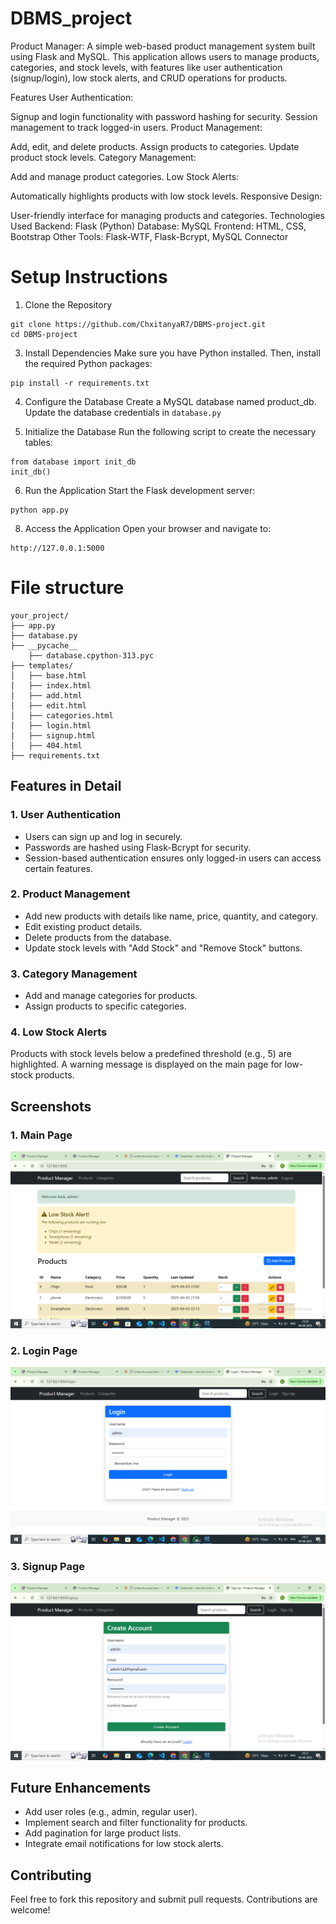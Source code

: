 # DBMS_project

Product Manager:
A simple web-based product management system built using Flask and MySQL. This application allows users to manage products, categories, and stock levels, with features like user authentication (signup/login), low stock alerts, and CRUD operations for products.

Features
User Authentication:

Signup and login functionality with password hashing for security.
Session management to track logged-in users.
Product Management:

Add, edit, and delete products.
Assign products to categories.
Update product stock levels.
Category Management:

Add and manage product categories.
Low Stock Alerts:

Automatically highlights products with low stock levels.
Responsive Design:

User-friendly interface for managing products and categories.
Technologies Used
Backend: Flask (Python)
Database: MySQL
Frontend: HTML, CSS, Bootstrap
Other Tools: Flask-WTF, Flask-Bcrypt, MySQL Connector

# Setup Instructions
1. Clone the Repository
```
git clone https://github.com/ChxitanyaR7/DBMS-project.git
cd DBMS-project
```

3. Install Dependencies
Make sure you have Python installed. Then, install the required Python packages:
```
pip install -r requirements.txt
```

4. Configure the Database
Create a MySQL database named product_db.
Update the database credentials in ```database.py```

5. Initialize the Database
Run the following script to create the necessary tables:
```
from database import init_db
init_db()
```

6. Run the Application
Start the Flask development server:
 ```
python app.py
```

8. Access the Application
Open your browser and navigate to:
 ```
http://127.0.0.1:5000
```

# File structure
```
your_project/
├── app.py
├── database.py
├── __pycache__
    ├── database.cpython-313.pyc
├── templates/
│   ├── base.html
│   ├── index.html
│   ├── add.html
│   ├── edit.html
│   ├── categories.html
│   ├── login.html
│   ├── signup.html
│   ├── 404.html
├── requirements.txt
```

## Features in Detail

### 1. User Authentication
- Users can sign up and log in securely.
- Passwords are hashed using Flask-Bcrypt for security.
- Session-based authentication ensures only logged-in users can access certain features.

### 2. Product Management
- Add new products with details like name, price, quantity, and category.
- Edit existing product details.
- Delete products from the database.
- Update stock levels with "Add Stock" and "Remove Stock" buttons.

### 3. Category Management
- Add and manage categories for products.
- Assign products to specific categories.

### 4. Low Stock Alerts
Products with stock levels below a predefined threshold (e.g., 5) are highlighted.
A warning message is displayed on the main page for low-stock products.

## Screenshots

### 1. Main Page
![Main Page](main_page.png)

### 2. Login Page
![Login Page](login_page.png)

### 3. Signup Page
![Signup Page](signup_page.png)


## Future Enhancements
- Add user roles (e.g., admin, regular user).
- Implement search and filter functionality for products.
- Add pagination for large product lists.
- Integrate email notifications for low stock alerts.
  
## Contributing
Feel free to fork this repository and submit pull requests. Contributions are welcome!


